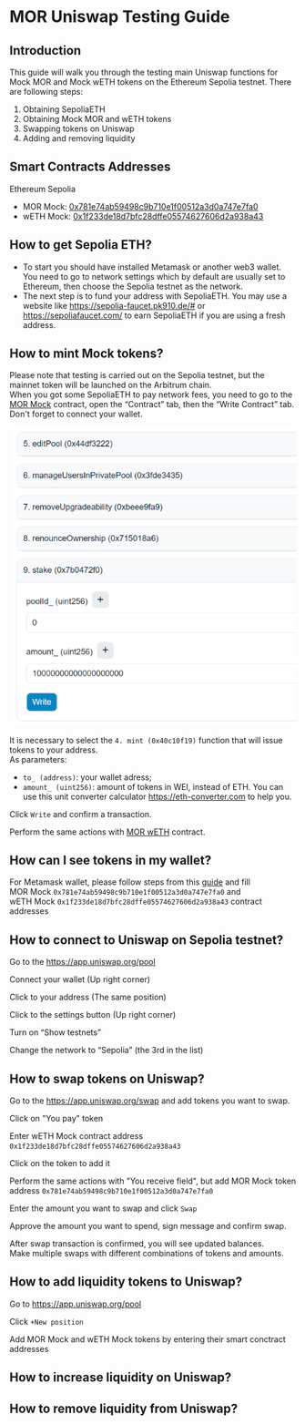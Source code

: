 # MOR Uniswap Testing Guide

## Introduction
This guide will walk you through the testing main Uniswap functions for Mock MOR and Mock wETH tokens on the Ethereum Sepolia testnet. There are following steps:
1) Obtaining SepoliaETH
2) Obtaining Mock MOR and wETH tokens
3) Swapping tokens on Uniswap
4) Adding and removing liquidity

## Smart Contracts Addresses
Ethereum Sepolia 
- MOR Mock: [0x781e74ab59498c9b710e1f00512a3d0a747e7fa0](https://sepolia.etherscan.io/address/0x781e74ab59498c9b710e1f00512a3d0a747e7fa0#code) 
- wETH Mock: [0x1f233de18d7bfc28dffe05574627606d2a938a43](https://sepolia.etherscan.io/address/0x1f233de18d7bfc28dffe05574627606d2a938a43#code)
  
## How to get Sepolia ETH?
- To start you should have installed Metamask or another web3 wallet. You need to go to network settings which by default are usually set to Ethereum, then choose the Sepolia testnet as the network.
- The next step is to fund your address with SepoliaETH. You may use a website like https://sepolia-faucet.pk910.de/# or https://sepoliafaucet.com/ to earn SepoliaETH if you are using a fresh address.

## How to mint Mock tokens?
Please note that testing is carried out on the Sepolia testnet, but the mainnet token will be launched on the Arbitrum chain.  
When you got some SepoliaETH to pay network fees, you need to go to the [MOR Mock](https://sepolia.etherscan.io/address/0x781e74ab59498c9b710e1f00512a3d0a747e7fa0#writeContract) contract, open the “Contract” tab, then the “Write Contract” tab. Don't forget to connect your wallet.

![DistributionContract](https://github.com/antonbosss/fantastic-bassoon/blob/SepoliaTestnetGuide/stake.png)

It is necessary to select the `4. mint (0x40c10f19)` function that will issue tokens to your address.  
As parameters:
- `to_ (address)`: your wallet adress;
- `amount_ (uint256)`: amount of tokens in WEI, instead of ETH. You can use this unit converter calculator https://eth-converter.com to help you.

Click `Write` and confirm a transaction. 

Perform the same actions with [MOR wETH](https://sepolia.etherscan.io/address/0x1f233de18d7bfc28dffe05574627606d2a938a43#readContract) contract.

## How can I see tokens in my wallet?
For Metamask wallet, please follow steps from this [guide](https://support.metamask.io/hc/en-us/articles/360015489031-How-to-display-tokens-in-MetaMask#h_01FWH492CHY60HWPC28RW0872H) and fill  
MOR Mock `0x781e74ab59498c9b710e1f00512a3d0a747e7fa0` and  
wETH Mock `0x1f233de18d7bfc28dffe05574627606d2a938a43` contract addresses

## How to connect to Uniswap on Sepolia testnet?
Go to the https://app.uniswap.org/pool 

Connect your wallet (Up right corner)

Click to your address (The same position)

Click to the settings button (Up right corner)

Turn on “Show testnets”

Change the network to “Sepolia” (the 3rd in the list)

## How to swap tokens on Uniswap?
Go to the https://app.uniswap.org/swap and add tokens you want to swap.

Click on "You pay" token 

Enter wETH Mock contract address `0x1f233de18d7bfc28dffe05574627606d2a938a43` 

Click on the token to add it

Perform the same actions with "You receive field", but add MOR Mock token address `0x781e74ab59498c9b710e1f00512a3d0a747e7fa0`

Enter the amount you want to swap and click `Swap`

Approve the amount you want to spend, sign message and confirm swap.

After swap transaction is confirmed, you will see updated balances.  
Make multiple swaps with different combinations of tokens and amounts.


## How to add liquidity tokens to Uniswap?
Go to https://app.uniswap.org/pool 

Click `+New position`

Add MOR Mock and wETH Mock tokens by entering their smart conctract addresses



## How to increase liquidity on Uniswap?

## How to remove liquidity from Uniswap?


